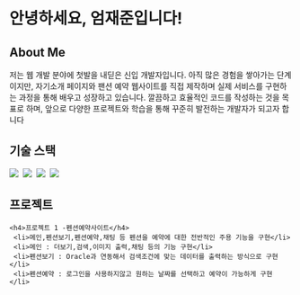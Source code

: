 <h1>안녕하세요,  엄재준입니다!</h1>

<h2>About Me</h2>
<p>
저는 웹 개발 분야에 첫발을 내딛은 신입 개발자입니다.
아직 많은 경험을 쌓아가는 단계이지만, 자기소개 페이지와 팬션 예약 웹사이트를 직접 제작하며
실제 서비스를 구현하는 과정을 통해 배우고 성장하고 있습니다.
깔끔하고 효율적인 코드를 작성하는 것을 목표로 하며, 앞으로 다양한 프로젝트와 학습을 통해
꾸준히 발전하는 개발자가 되고자 합니다
</p>

<h2>기술 스택</h2>
<p>
     <img src="https://img.shields.io/badge/JavaScript-F7DF1E?style=flat-square&logo=JavaScript&logoColor=white"/>&nbsp
    <img src="https://img.shields.io/badge/Node.js-339933?style=flat-square&logo=Node.js&logoColor=white"/>&nbsp
    <img src="https://img.shields.io/badge/Vue.js-4FC08D?style=flat-square&logo=Vue.js&logoColor=white"/>&nbsp
    <img src="https://img.shields.io/badge/Oracle-F80000?style=flat-square&logo=Oracle&logoColor=white"/>&nbsp
   
</p>

<h2>프로젝트</h2>

    <h4>프로젝트 1 -펜션예약사이트</h4>
     <li>메인,펜션보기,펜션예약,채팅 등 펜션을 예약에 대한 전반적인 주용 기능을 구현</li>
     <li>메인 : 더보기,검색,이미지 출력,채팅 등의 기능 구현</li>
     <li>펜션보기 : Oracle과 연동해서 검색조건에 맞는 데이터를 출력하는 방식으로 구현</li>
     <li>펜션예약 : 로그인을 사용하지않고 원하는 날짜를 선택하고 예약이 가능하게 구현</li>

